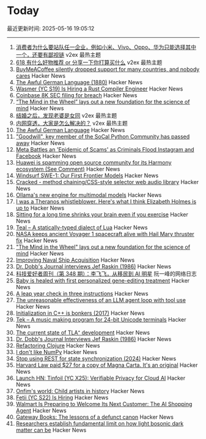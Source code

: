 # Today

最近更新时间: 2025-05-16 19:05:12

--- 
1. [消费者为什么要站队任一企业，例如小米、Vivo、Oppo、华为只能选择其中一个，还要有鄙视链](https://www.v2ex.com/t/1132172) v2ex 最热主题
2. [618 有什么好物推荐 or 分享一下你打算买什么](https://www.v2ex.com/t/1132105) v2ex 最热主题
3. [BuyMeACoffee silently dropped support for many countries, and nobody cares](https://zverok.space/blog/2024-08-08-bmac-snafu.html) Hacker News
4. [The Awful German Language (1880)](https://faculty.georgetown.edu/jod/texts/twain.german.html) Hacker News
5. [Wasmer (YC S19) Is Hiring a Rust Compiler Engineer](https://www.workatastartup.com/jobs/15822) Hacker News
6. [Coinbase 8K SEC filing for breach](https://www.sec.gov/ix?doc=/Archives/edgar/data/1679788/000167978825000094/coin-20250514.htm) Hacker News
7. [“The Mind in the Wheel” lays out a new foundation for the science of mind](https://www.experimental-history.com/p/new-paradigm-for-psychology-just) Hacker News
8. [结婚之后，发现老婆是女同](https://www.v2ex.com/t/1132118) v2ex 最热主题
9. [内网穿透，大家是怎么解决的？](https://www.v2ex.com/t/1132087) v2ex 最热主题
10. [The Awful German Language](https://faculty.georgetown.edu/jod/texts/twain.german.html) Hacker News
11. ["Goodwill", key member of the SoCal Python Community has passed away](https://socalpython.org/in-memoriam-michael/) Hacker News
12. [Meta Battles an 'Epidemic of Scams' as Criminals Flood Instagram and Facebook](https://www.wsj.com/tech/meta-fraud-facebook-instagram-813363c8) Hacker News
13. [Huawei is spamming open source community for its Harmony ecosystem (See Comment)](https://github.com/search?q=%22Proposal+for+OpenHarmony+Adaptation+of%22&type=issues) Hacker News
14. [Windsurf SWE-1: Our First Frontier Models](https://windsurf.com/blog/windsurf-wave-9-swe-1) Hacker News
15. [Cracked - method chaining/CSS-style selector web audio library](https://github.com/billorcutt/i_dropped_my_phone_the_screen_cracked) Hacker News
16. [Ollama's new engine for multimodal models](https://ollama.com/blog/multimodal-models) Hacker News
17. [I was a Theranos whistleblower. Here's what I think Elizabeth Holmes is up to](https://www.statnews.com/2025/05/15/theranos-whistleblower-tyler-shultz-commentary-elizabeth-holmes-billy-evans-haemanthus-startup/) Hacker News
18. [Sitting for a long time shrinks your brain even if you exercise](https://alz-journals.onlinelibrary.wiley.com/doi/full/10.1002/alz.70157) Hacker News
19. [Teal – A statically-typed dialect of Lua](https://teal-language.org/) Hacker News
20. [NASA keeps ancient Voyager 1 spacecraft alive with Hail Mary thruster fix](https://www.theregister.com/2025/05/15/voyager_1_survives_with_thruster_fix/) Hacker News
21. ["The Mind in the Wheel" lays out a new foundation for the science of mind](https://www.experimental-history.com/p/new-paradigm-for-psychology-just) Hacker News
22. [Improving Naval Ship Acquisition](https://www.construction-physics.com/p/fixing-naval-ship-acquisition) Hacker News
23. [Dr. Dobb's Journal interviews Jef Raskin (1986)](https://computeradsfromthepast.substack.com/p/dr-dobbs-journal-interviews-jef-raskin) Hacker News
24. [科技爱好者周刊（第 348 期）：李飞飞，从移民到 AI 明星](http://www.ruanyifeng.com/blog/2025/05/weekly-issue-348.html) 阮一峰的网络日志
25. [Baby is healed with first personalized gene-editing treatment](https://www.nytimes.com/2025/05/15/health/gene-editing-personalized-rare-disorders.html) Hacker News
26. [A leap year check in three instructions](https://hueffner.de/falk/blog/a-leap-year-check-in-three-instructions.html) Hacker News
27. [The unreasonable effectiveness of an LLM agent loop with tool use](https://sketch.dev/blog/agent-loop) Hacker News
28. [Initialization in C++ is bonkers (2017)](https://blog.tartanllama.xyz/initialization-is-bonkers/) Hacker News
29. [Tek – A music making program for 24-bit Unicode terminals](https://codeberg.org/unspeaker/tek) Hacker News
30. [The current state of TLA⁺ development](https://ahelwer.ca/post/2025-05-15-tla-dev-status/) Hacker News
31. [Dr. Dobb's Journal Interviews Jef Raskin (1986)](https://computeradsfromthepast.substack.com/p/dr-dobbs-journal-interviews-jef-raskin) Hacker News
32. [Refactoring Clojure](https://www.orsolabs.com/post/refactoring-clojure-1/) Hacker News
33. [I don't like NumPy](https://dynomight.net/numpy/) Hacker News
34. [Stop using REST for state synchronization (2024)](https://www.mbid.me/posts/stop-using-rest-for-state-synchronization/) Hacker News
35. [Harvard Law paid $27 for a copy of Magna Carta. It's an original](https://www.nytimes.com/2025/05/15/world/europe/harvard-law-magna-carta-original.html) Hacker News
36. [Launch HN: Tinfoil (YC X25): Verifiable Privacy for Cloud AI](https://news.ycombinator.com/item?id=43996555) Hacker News
37. [Onfim's world: Child artists in history](https://resobscura.substack.com/p/onfims-world-medieval-child-artists) Hacker News
38. [Fetii (YC S22) Is Hiring](https://www.ycombinator.com/companies/fetii/jobs/QDjleWs-senior-operations-manager-fetii) Hacker News
39. [Walmart Is Preparing to Welcome Its Next Customer: The AI Shopping Agent](https://www.wsj.com/articles/walmart-is-preparing-to-welcome-its-next-customer-the-ai-shopping-agent-6659ef18) Hacker News
40. [Gateway Books: The lessons of a defunct canon](https://thepointmag.com/examined-life/gateway-books/) Hacker News
41. [Researchers establish fundamental limit on how light bosonic dark matter can be](https://phys.org/news/2025-05-fundamental-limit-bosonic-dark.html) Hacker News
